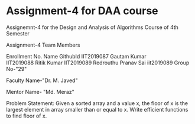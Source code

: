 # Assignment-4 for DAA course
Assignemnt-4 for the Design and Analysis of Algorithms Course of 4th Semester

Assignment-4
Team Members

Enrollment No.	Name	GithubId
IIT2019087	Gautam Kumar	
IIT2019088	Ritik Kumar	
IIT2019089	Redrouthu Pranav Sai	iit2019089
Group No-"29"

Faculty Name-"Dr. M. Javed"

Mentor Name- "Md. Meraz"

Problem Statement: Given a sorted array and a value x, the floor of x is the largest element in array smaller than or equal to x. Write efficient functions to find floor of x.
